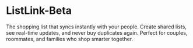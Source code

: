 # ListLink-Beta

  The shopping list that syncs instantly with your people. Create
shared lists, see real-time updates, and never buy duplicates again.
Perfect for couples, roommates, and families who shop smarter together.
